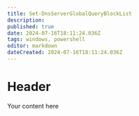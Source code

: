 ```yaml
---
title: Set-DnsServerGlobalQueryBlockList
description: 
published: true
date: 2024-07-16T18:11:24.036Z
tags: windows, powershell
editor: markdown
dateCreated: 2024-07-16T18:11:24.036Z
---
```


# Header
Your content here
